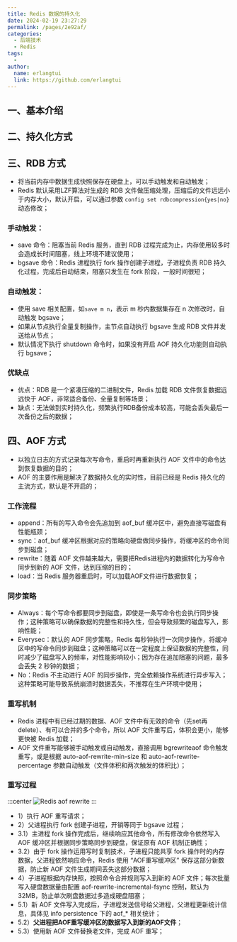 ```yaml
---
title: Redis 数据的持久化
date: 2024-02-19 23:27:29
permalink: /pages/2e92af/
categories:
  - 后端技术
  - Redis
tags:
  - 
author: 
  name: erlangtui
  link: https://github.com/erlangtui
---
```


## 一、基本介绍

## 二、持久化方式

## 三、RDB 方式
* 将当前内存中数据生成快照保存在硬盘上，可以手动触发和自动触发；
* Redis 默认采用LZF算法对生成的 RDB 文件做压缩处理，压缩后的文件远远小于内存大小，默认开启，可以通过参数 `config set rdbcompression{yes|no}` 动态修改；

### 手动触发：
* save 命令：阻塞当前 Redis 服务，直到 RDB 过程完成为止，内存使用较多时会造成长时间阻塞，线上环境不建议使用；
* bgsave 命令：Redis 进程执行 fork 操作创建子进程，子进程负责 RDB 持久化过程，完成后自动结束，阻塞只发生在 fork 阶段，一般时间很短；

### 自动触发：
* 使用 save 相关配置，如`save m n`，表示 m 秒内数据集存在 n 次修改时，自动触发 bgsave；
* 如果从节点执行全量复制操作，主节点自动执行 bgsave 生成 RDB 文件并发送给从节点；
* 默认情况下执行 shutdown 命令时，如果没有开启 AOF 持久化功能则自动执行 bgsave；

### 优缺点
* 优点：RDB 是一个紧凑压缩的二进制文件，Redis 加载 RDB 文件恢复数据远远快于 AOF，非常适合备份、全量复制等场景；
* 缺点：无法做到实时持久化，频繁执行RDB备份成本较高，可能会丢失最后一次备份之后的数据；


## 四、AOF 方式
* 以独立日志的方式记录每次写命令，重启时再重新执行 AOF 文件中的命令达到恢复数据的目的；
* AOF 的主要作用是解决了数据持久化的实时性，目前已经是 Redis 持久化的主流方式，默认是不开启的；

### 工作流程
* append：所有的写入命令会先追加到 aof_buf 缓冲区中，避免直接写磁盘有性能瓶颈；
* sync：aof_buf 缓冲区根据对应的策略向硬盘做同步操作，将缓冲区的命令同步到磁盘；
* rewrite：随着 AOF 文件越来越大，需要把Redis进程内的数据转化为写命令同步到新的 AOF 文件，达到压缩的目的；
* load：当 Redis 服务器重启时，可以加载AOF文件进行数据恢复；

### 同步策略
* Always：每个写命令都要同步到磁盘，即使是一条写命令也会执行同步操作；这种策略可以确保数据的完整性和持久性，但会导致频繁的磁盘写入，影响性能；
* Everysec：默认的 AOF 同步策略，Redis 每秒钟执行一次同步操作，将缓冲区中的写命令同步到磁盘；这种策略可以在一定程度上保证数据的完整性，同时减少了磁盘写入的频率，对性能影响较小；因为存在追加阻塞的问题，最多会丢失 2 秒钟的数据；
* No：Redis 不主动进行 AOF 的同步操作，完全依赖操作系统进行异步写入；这种策略可能导致系统崩溃时数据丢失，不推荐在生产环境中使用；

### 重写机制
* Redis 进程中有已经过期的数据、AOF 文件中有无效的命令（先set再delete）、有可以合并的多个命令，所以 AOF 文件重写后，体积会更小，能够更快被 Redis 加载；
* AOF 文件重写能够被手动触发或自动触发，直接调用 bgrewriteaof 命令触发重写，或是根据 auto-aof-rewrite-min-size 和 auto-aof-rewrite-percentage 参数自动触发（文件体积和两次触发的体积比）；

### 重写过程

:::center
![Redis aof rewrite](https://www.jsdelivr.ren/gh/erlangtui/img-bed@master/redis/redis.aof_rewrite.6thjws13pxw.jpg)
:::

* 1）执行 AOF 重写请求；
* 2）父进程执行 fork 创建子进程，开销等同于 bgsave 过程；
* 3.1）主进程 fork 操作完成后，继续响应其他命令，所有修改命令依然写入 AOF 缓冲区并根据同步策略同步到硬盘，保证原有 AOF 机制正确性；
* 3.2）由于 fork 操作运用写时复制技术，子进程只能共享 fork 操作时的内存数据，父进程依然响应命令，Redis 使用 “AOF重写缓冲区” 保存这部分新数据，防止新 AOF 文件生成期间丢失这部分数据；
* 4）子进程根据内存快照，按照命令合并规则写入到新的 AOF 文件；每次批量写入硬盘数据量由配置 aof-rewrite-incremental-fsync 控制，默认为 32MB，防止单次刷盘数据过多造成硬盘阻塞；
* 5.1）新 AOF 文件写入完成后，子进程发送信号给父进程，父进程更新统计信息，具体见 info persistence 下的 aof_* 相关统计；
* 5.2）**父进程把AOF重写缓冲区的数据写入到新的AOF文件**；
* 5.3）使用新 AOF 文件替换老文件，完成 AOF 重写；
